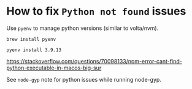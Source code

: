 # How to fix `Python not found` issues

Use `pyenv` to manage python versions (similar to volta/nvm).

`brew install pyenv`

`pyenv install 3.9.13`


https://stackoverflow.com/questions/70098133/npm-error-cant-find-python-executable-in-macos-big-sur


See `node-gyp` note for python issues while running node-gyp.
